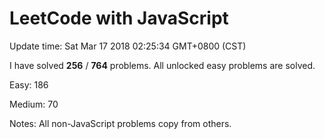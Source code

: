 # LeetCode with JavaScript

Update time: Sat Mar 17 2018 02:25:34 GMT+0800 (CST)

I have solved **256** / **764** problems. All unlocked easy problems are solved.

Easy: 186

Medium: 70

Notes: All non-JavaScript problems copy from others.